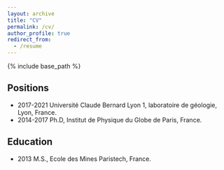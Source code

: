 ```yaml
---
layout: archive
title: "CV"
permalink: /cv/
author_profile: true
redirect_from:
  - /resume
---
```


{% include base_path %}

Positions
---------
* 2017-2021  Université Claude Bernard Lyon 1, laboratoire de géologie, Lyon, France.
* 2014-2017  Ph.D, Institut de Physique du Globe de Paris, France.

Education
---------
* 2013  M.S., Ecole des Mines Paristech, France.


